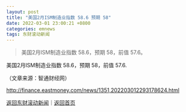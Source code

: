 ```yaml
---
layout: post
title: "美国2月ISM制造业指数 58.6 预期 58"
date: 2022-03-01 23:00:21 +0800
categories: emnews
tags: 东财滚动新闻
---
```

> 美国2月ISM制造业指数 58.6，预期 58，前值 57.6。

<p>美国2月ISM制造业指数 58.6，预期 58，前值 57.6.</p><p class="em_media">（文章来源：智通财经网）</p>

<http://finance.eastmoney.com/news/1351,202203012293178624.html>

[返回东财滚动新闻](//finews.withounder.com/emnews/)｜[返回首页](//finews.withounder.com/)